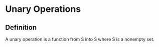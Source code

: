 # Unary Operations

## Definition

A unary operation is a function from S into S where S is a nonempty set.